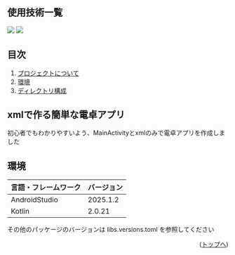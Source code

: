 <div id="top"></div>

## 使用技術一覧


<p style="display: inline">
  <img src="https://img.shields.io/badge/-Android-A4C639.svg?logo=android&style=plastic">
  <img src="https://img.shields.io/badge/-Kotlin-0095D5.svg?logo=kotlin&style=plastic">
  
</p>

## 目次

1. [プロジェクトについて](#xmlで作る簡単な電卓アプリ)
2. [環境](#環境)
3. [ディレクトリ構成](#ディレクトリ構成)

## xmlで作る簡単な電卓アプリ

初心者でもわかりやすいよう、MainActivityとxmlのみで電卓アプリを作成しました

## 環境

<!-- 言語、フレームワーク、ミドルウェア、インフラの一覧とバージョンを記載 -->

| 言語・フレームワーク  | バージョン |
| --------------------- | ---------- |
| AndroidStudio         | 2025.1.2   |
| Kotlin                | 2.0.21     |


その他のパッケージのバージョンは libs.versions.toml を参照してください

<p align="right">(<a href="#top">トップへ</a>)</p>
